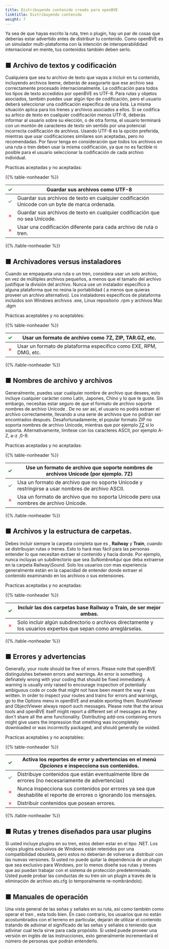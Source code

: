 ```yaml
---
title: Distribuyendo contenido creado para openBVE
linktitle: Distribuyendo contenido
weight: 7
---
```


Ya sea de que hayas escrito la ruta, tren o plugin, hay un par de cosas que deberías estar advertido antes de distribuir tu contenido. Como openBVE es un simulador multi-plataforma con la intención de interoperabildidad internacional en mente, tus contenidos también deben serlo.

## ■ Archivo de textos y codificación

Cualquiera que sea tu archivo de texto que vayas a incluir en tu contenido, incluyendo archivos leeme, deberás de asegurarte que ese archivo sea correctamente procesado internacionalmente. La codificación para todos los tipos de texto accedidos por openBVE es UTF-8. Para rutas y objetos asociados, también puedes usar algún tipo de codificación, pero el usuario deberá seleccionar una codificación especifica de una lista. La misma situación aplica para los trenes y archivos asociados a ellos. Si se codifica su arhico de texto en cualquier codificación menos UTF-8, deberás informar al usuario sobre su elección, o de otra forma, el usuario terminará con un montón de caracteres de texto sin sentido por una potencial incorrecta codificación de archivos. Usando UTF-8 es la opción preferida, mientras que usar codificaciones similares son aceptadas, pero no recomendadas. Por favor tenga en consideración que todos los archivos en una ruta o tren deben usar la misma codificación, ya que no es factible ni posible para el usuario seleccionar la codificación de cada archivo individual.

Practicas aceptadas y no aceptadas:

{{% table-nonheader %}}

| <font color="Green">✓</font> | Guardar sus archivos como UTF-8                               |
| ---------------------------- | ------------------------------------------------------------ |
| <font color="Green">✓</font> | Guardar sus archivos de texto en cualquier codificación Unicode con un byte de marca ordenada. |
| <font color="Red">✗</font>   | Guardar sus archivos de texto en cualquier codificación que no sea Unicode.            |
| <font color="Red">✗</font>   | Usar una codificación diferente para cada archivo de ruta o tren.   |

{{% /table-nonheader %}}

## ■ Archivadores versus instaladores

Cuando se empaqueta una ruta o un tren, considera usar un solo archivo, en vez de múltiples archivos pequeños, a menos que el tamaño del archivo justifique la división del archivo. Nunca use un instalador específico a alguna plataforma que no reúna la portabilidad ( a menos que quieras proveer un archivo alternativo). Los instaladores específicos de plataforma incluidos son Windows archivos .exe, Linux repositorio .rpm  y archivos Mac .dgm

Prácticas aceptables y no aceptables:

{{% table-nonheader %}}

| <font color="Green">✓</font> | Usar un formato de archivo como 7Z, ZIP, TAR.GZ, etc.         |
| ---------------------------- | ----------------------------------------------------------- |
| <font color="Red">✗</font>   | Usar un formato de plataforma especifico como EXE, RPM, DMG, etc. |

{{% /table-nonheader %}}

## ■ Nombres de archivo y archivos

Generalmente, puedes usar cualquier nombre de archivo que desees, esto incluye cualquier carácter como Latín, Japones, Chino y lo que te guste. Sin embargo, necesitas estar seguro de que el formato de archivo soporte nombres de archivo Unicode . De no ser así, el usuario no podrá extraer el archivo correctamente, llevando a una serie de archivos que no podrán ser encontrados después. Desafortunadamente, el popular formato ZIP no soporta nombres de archivo Unicode, mientras que por ejemplo [7Z](https://www.7-zip.org/) si lo soporta. Alternativamente, limítese con los caracteres ASCII, por ejemplo A-Z, a-z ,0-9.

Practicas aceptadas y no aceptadas:

{{% table-nonheader %}}

| <font color="Green">✓</font> | Use un formato de archivo que soporte nombres de archivos Unicode (por ejemplo. 7Z) |
| ---------------------------- | ------------------------------------------------------------ |
| <font color="Green">✓</font> | Usa un formato de archivo que no soporte Unicode y restringirse a usar nombres de archivo ASCII. |
| <font color="Red">✗</font>   | Usa un formato de archivo que no soporta Unicode pero usa nombres de archivo Unicode. |

{{% /table-nonheader %}}

## ■ Archivos y la estructura de carpetas.

Debes incluir siempre la carpeta completa que es , **Railway** y **Train**, cuando se distribuyan rutas o trenes. Esto lo hará mas fácil para las personas entender lo que necesitan extraer el contenido y hacia donde. Por ejemplo, nunca incluyas un subdirectorio que sea *SuNombreAqui* que deba extraerse en la carpeta  Railway\Sound. Solo los usuarios con mas experiencia generalmente están en la capacidad de entender donde extraer el contenido examinando en los archivos o sus extensiones.

Practicas aceptadas y no aceptadas:

{{% table-nonheader %}}

| <font color="Green">✓</font> | Incluir las dos carpetas base **Railway** o **Train**, de ser mejor ambas. |
| ---------------------------- | ------------------------------------------------------------ |
| <font color="Red">✗</font>   | Solo incluir algún subdirectorio o archivos directamente y los usuarios expertos que sepan como arreglárselas. |

{{% /table-nonheader %}}

## ■ Errores y advertencias

Generally, your route should be free of errors. Please note that openBVE distinguishes between errors and warnings. An error is something definately wrong with your coding that should be fixed immediately. A warning is usually only raised to encourage inspection of potentially ambiguous code or code that might not have been meant the way it was written. In order to inspect your routes and trains for errors and warnings, go to the Options menu in openBVE and enable eporting them. RouteViewer and ObjectViewer always report such messages. Please note that the arious tools and openBVE itself might report a different set of messages as they don't share all the ame functionality. Distributing add-ons containing errors might give users the impression that omething was incompletely downloaded or was incorrectly packaged, and should generally be voided.

Practicas aceptables y no aceptables:

{{% table-nonheader %}}

| <font color="Green">✓</font> | Activa los reportes de error y advertencias en el menú *Opciones* e inspecciona sus contenidos. |
| ---------------------------- | ------------------------------------------------------------ |
| <font color="Green">✓</font> | Distribuye contenidos que están eventualmente libre de errores (no necesariamente de advertencias) |
| <font color="Red">✗</font>   | Nunca inspecciona sus contenidos por errores ya sea que deshabilite el reporte de errores o ignorando los mensajes. |
| <font color="Red">✗</font>   | Distribuir contenidos que posean errores.                   |

{{% /table-nonheader %}}

## ■ Rutas y trenes diseñados para usar plugins

Si usted incluye plugins en su tren, estos deben estar en el tipo .NET. Los viejos plugins exclusivos de Windows están retenidos por una compatibilidad obsoleta, pero estos no deberían de volverse a distribuir con las nuevas versiones. Si usted no puede quitar la dependencia de un plugin que sea exclusivo para Windows, por lo menos diseñe sus rutas y trenes que así puedan trabajar con el sistema de protección predeterminado. Usted puede probar las conductas de su tren sin un plugin a través de la eliminación de archivo ats.cfg (o temporalmente re-nombrándolo).

## ■ Manuales de operación

Una vista general de las señas y señales en su ruta, así como también como operar el tren , esta todo bien. En caso contrario, los usuarios que no están acostumbrados con el terreno en particular, dejarán de utilizar el contenido tratando de adivinar el significado de las señas y señales o teniendo que adivinar cual tecla sirve para cada propósito. Si usted puede proveer una versión en inglés de las instrucciones, esto generalmente incrementará el número de personas que podrán entenderlo.    